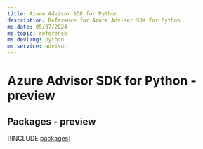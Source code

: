 ```yaml
---
title: Azure Advisor SDK for Python
description: Reference for Azure Advisor SDK for Python
ms.date: 05/07/2024
ms.topic: reference
ms.devlang: python
ms.service: advisor
---
```

# Azure Advisor SDK for Python - preview
## Packages - preview
[!INCLUDE [packages](advisor-index.md)]